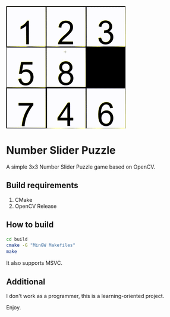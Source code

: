 ![demo](./README/readme.gif)
# Number Slider Puzzle
A simple 3x3 Number Slider Puzzle game based on OpenCV.

  
## Build requirements
1. CMake
2. OpenCV Release

  
## How to build
```bash
cd build
cmake -G "MinGW Makefiles"
make
```
It also supports MSVC.
  
## Additional
I don't work as a programmer, this is a learning-oriented project.
  
  Enjoy.
